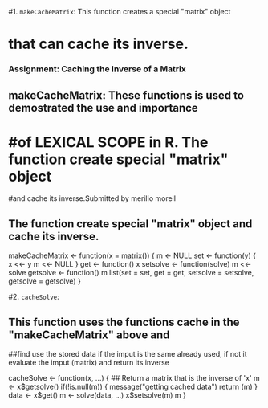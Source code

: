 
<!-- -->
#1.  `makeCacheMatrix`: This function creates a special "matrix" object
   # that can cache its inverse.
### Assignment: Caching the Inverse of a Matrix
## makeCacheMatrix: These functions is used to demostrated the use and importance 
# #of LEXICAL SCOPE in R. The function create special "matrix" object
#and cache its inverse.Submitted by merilio morell
## The function create special "matrix" object and cache its inverse.

makeCacheMatrix <- function(x = matrix()) {
  m <- NULL
  set <- function(y) {
    x <<- y
    m <<- NULL
  }
  get <- function() x
  setsolve <- function(solve) m <<- solve
  getsolve <- function() m
  list(set = set, get = get, setsolve = setsolve, getsolve = getsolve)
}

#2.  `cacheSolve`:
## This function uses the  functions cache in the "makeCacheMatrix" above and 
##find use the stored data if the imput is the same already used, if not it evaluate
the imput (matrix) and return its inverse

cacheSolve <- function(x, ...) {
        ## Return a matrix that is the inverse of 'x'
  m <- x$getsolve()
  if(!is.null(m)) {
    message("getting cached data")
    return (m)
  }
  data <- x$get()
  m <- solve(data, ...)
  x$setsolve(m)
  m
  }



